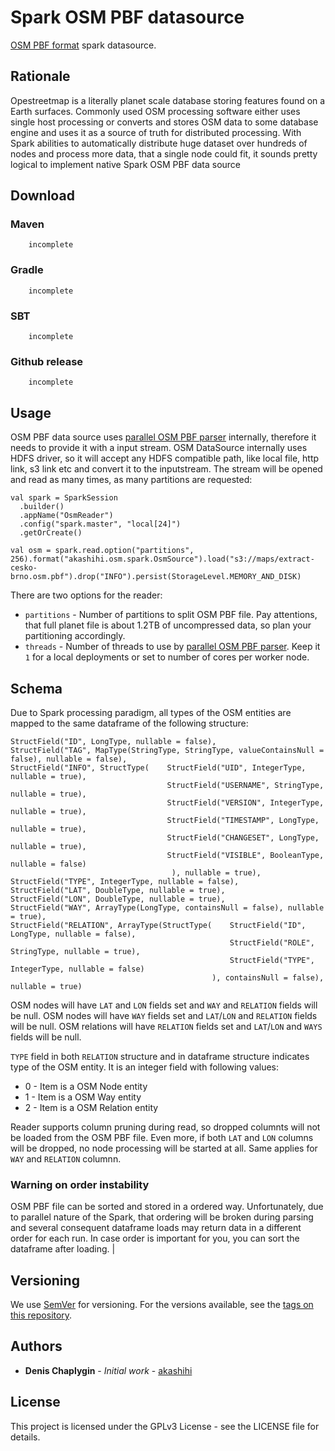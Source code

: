 # Spark OSM PBF datasource

[OSM PBF format](https://wiki.openstreetmap.org/wiki/PBF_Format) spark datasource.

## Rationale

Opestreetmap is a literally planet scale database storing features found on a Earth surfaces. Commonly used OSM processing software
either uses single host processing or converts and stores OSM data to some database engine and uses it as a source of truth for distributed
processing. With Spark abilities to automatically distribute huge dataset over hundreds of nodes and process more data, that a
single node could fit, it sounds pretty logical to implement native Spark OSM PBF data source  
## Download

### Maven 
        
        incomplete
        
### Gradle

        incomplete
        
### SBT 
                        
        incomplete
        
### Github release

        incomplete
        
## Usage                
        
OSM PBF data source uses [parallel OSM PBF parser](https://github.com/akashihi/parallelpbf) internally, therefore it needs to provide
it with a input stream. OSM DataSource internally uses HDFS driver, so it will accept any HDFS compatible path, like local
file, http link, s3 link etc and convert it to the inputstream. The stream will be opened and read as many times, as many
partitions are requested:

    val spark = SparkSession
      .builder()
      .appName("OsmReader")
      .config("spark.master", "local[24]")
      .getOrCreate()

    val osm = spark.read.option("partitions", 256).format("akashihi.osm.spark.OsmSource").load("s3://maps/extract-cesko-brno.osm.pbf").drop("INFO").persist(StorageLevel.MEMORY_AND_DISK)
    
There are two options for the reader:

* `partitions` - Number of partitions to split OSM PBF file. Pay attentions, that full planet file is about 1.2TB of uncompressed data, so plan
your partitioning accordingly.
* `threads` - Number of threads to use by [parallel OSM PBF parser](https://github.com/akashihi/parallelpbf). Keep it
`1` for a local deployments or set to number of cores per worker node.

## Schema

Due to Spark processing paradigm, all types of the OSM entities are mapped to the same dataframe of the following structure:

    StructField("ID", LongType, nullable = false),
    StructField("TAG", MapType(StringType, StringType, valueContainsNull = false), nullable = false),
    StructField("INFO", StructType(    StructField("UID", IntegerType, nullable = true),
                                       StructField("USERNAME", StringType, nullable = true),
                                       StructField("VERSION", IntegerType, nullable = true),
                                       StructField("TIMESTAMP", LongType, nullable = true),
                                       StructField("CHANGESET", LongType, nullable = true),
                                       StructField("VISIBLE", BooleanType, nullable = false)
                                        ), nullable = true),
    StructField("TYPE", IntegerType, nullable = false),
    StructField("LAT", DoubleType, nullable = true),
    StructField("LON", DoubleType, nullable = true),
    StructField("WAY", ArrayType(LongType, containsNull = false), nullable = true),
    StructField("RELATION", ArrayType(StructType(    StructField("ID", LongType, nullable = false),
                                                     StructField("ROLE", StringType, nullable = true),
                                                     StructField("TYPE", IntegerType, nullable = false)
                                                 ), containsNull = false), nullable = true)

OSM nodes will have `LAT` and `LON` fields set and `WAY` and `RELATION` fields will be null.
OSM nodes will have `WAY` fields set and `LAT`/`LON` and `RELATION` fields will be null.
OSM relations will have `RELATION` fields set and `LAT`/`LON` and `WAYS` fields will be null.

`TYPE` field in both `RELATION` structure and in dataframe structure indicates type of the OSM entity. It is an
integer field with following values:

* 0 - Item is a OSM Node entity
* 1 - Item is a OSM Way entity
* 2 - Item is a OSM Relation entity

Reader supports column pruning during read, so dropped columnts will not be loaded from the OSM PBF file. Even more,
if both `LAT` and `LON` columns will be dropped, no node processing will be started at all. Same applies for
`WAY` and `RELATION` columnn.

### Warning on order instability

OSM PBF file can be sorted and stored in a ordered way. Unfortunately, due to parallel nature of the Spark, that 
ordering will be broken during parsing and several consequent dataframe loads may return data in a different order for 
each run. In case order is important for you, you can sort the dataframe after loading. 
                          |

## Versioning

We use [SemVer](http://semver.org/) for versioning. For the versions available, see the [tags on this repository](https://github.com/akashihi/spark-osm-reader/tags). 

## Authors

* **Denis Chaplygin** - *Initial work* - [akashihi](https://github.com/akashihi)

## License

This project is licensed under the GPLv3 License - see the LICENSE file for details.